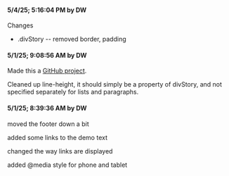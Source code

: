 #### 5/4/25; 5:16:04 PM by DW

Changes

* .divStory -- removed border, padding

#### 5/1/25; 9:08:56 AM by DW

Made this a <a href="https://github.com/scripting/baselinePlayground">GitHub project</a>.

Cleaned up line-height, it should simply be a property of divStory, and not specified separately for lists and paragraphs.

#### 5/1/25; 8:39:36 AM by DW

moved the footer down a bit

added some links to the demo text

changed the way links are displayed

added @media style for phone and tablet

